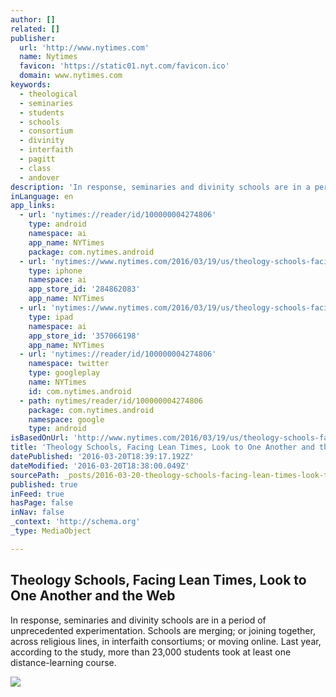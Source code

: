 ```yaml
---
author: []
related: []
publisher:
  url: 'http://www.nytimes.com'
  name: Nytimes
  favicon: 'https://static01.nyt.com/favicon.ico'
  domain: www.nytimes.com
keywords:
  - theological
  - seminaries
  - students
  - schools
  - consortium
  - divinity
  - interfaith
  - pagitt
  - class
  - andover
description: 'In response, seminaries and divinity schools are in a period of unprecedented experimentation. Schools are merging; or joining together, across religious lines, in interfaith consortiums; or moving online. Last year, according to the study, more than 23,000 students took at least one distance-learning course.'
inLanguage: en
app_links:
  - url: 'nytimes://reader/id/100000004274806'
    type: android
    namespace: ai
    app_name: NYTimes
    package: com.nytimes.android
  - url: 'nytimes://www.nytimes.com/2016/03/19/us/theology-schools-facing-lean-times-look-to-one-another-and-the-web.html'
    type: iphone
    namespace: ai
    app_store_id: '284862083'
    app_name: NYTimes
  - url: 'nytimes://www.nytimes.com/2016/03/19/us/theology-schools-facing-lean-times-look-to-one-another-and-the-web.html'
    type: ipad
    namespace: ai
    app_store_id: '357066198'
    app_name: NYTimes
  - url: 'nytimes://reader/id/100000004274806'
    namespace: twitter
    type: googleplay
    name: NYTimes
    id: com.nytimes.android
  - path: nytimes/reader/id/100000004274806
    package: com.nytimes.android
    namespace: google
    type: android
isBasedOnUrl: 'http://www.nytimes.com/2016/03/19/us/theology-schools-facing-lean-times-look-to-one-another-and-the-web.html?rref=collection%2Fcolumn%2Fbeliefs&action=click&contentCollection=us&region=stream&module=stream_unit&version=latest&contentPlacement=1&pgtype=collection&_r=3&referer=http%3A%2F%2Fm.facebook.com'
title: 'Theology Schools, Facing Lean Times, Look to One Another and the Web'
datePublished: '2016-03-20T18:39:17.192Z'
dateModified: '2016-03-20T18:38:00.049Z'
sourcePath: _posts/2016-03-20-theology-schools-facing-lean-times-look-to-one-another-and.md
published: true
inFeed: true
hasPage: false
inNav: false
_context: 'http://schema.org'
_type: MediaObject

---
```

<article style=""><h1>Theology Schools, Facing Lean Times, Look to One Another and the Web</h1><p>In response, seminaries and divinity schools are in a period of unprecedented experimentation. Schools are merging; or joining together, across religious lines, in interfaith consortiums; or moving online. Last year, according to the study, more than 23,000 students took at least one distance-learning course.</p><img src="http://static01.nyt.com/images/2016/03/19/us/19beliefs-web/19beliefs-web-facebookJumbo.jpg" /></article>